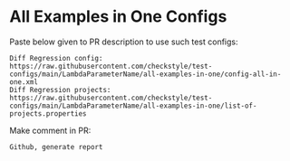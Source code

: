 # All Examples in One Configs
Paste below given to PR description to use such test configs:
```
Diff Regression config: https://raw.githubusercontent.com/checkstyle/test-configs/main/LambdaParameterName/all-examples-in-one/config-all-in-one.xml
Diff Regression projects: https://raw.githubusercontent.com/checkstyle/test-configs/main/LambdaParameterName/all-examples-in-one/list-of-projects.properties
```
Make comment in PR:
```
Github, generate report
```
